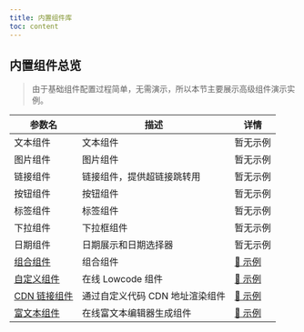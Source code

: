 ```yaml
---
title: 内置组件库
toc: content
---
```


## 内置组件总览

> 由于基础组件配置过程简单，无需演示，所以本节主要展示高级组件演示实例。

| 参数名                                                    | 描述                            | 详情                                                  |
| --------------------------------------------------------- | ------------------------------- | ----------------------------------------------------- |
| 文本组件                                                  | 文本组件                        | 暂无示例                                              |
| 图片组件                                                  | 图片组件                        | 暂无示例                                              |
| 链接组件                                                  | 链接组件，提供超链接跳转用      | 暂无示例                                              |
| 按钮组件                                                  | 按钮组件                        | 暂无示例                                              |
| 标签组件                                                  | 标签组件                        | 暂无示例                                              |
| 下拉组件                                                  | 下拉框组件                      | 暂无示例                                              |
| 日期组件                                                  | 日期展示和日期选择器            | 暂无示例                                              |
| [组合组件](/drip-table-generator/components/group)        | 组合组件                        | [🔗 示例](/drip-table-generator/components/group)     |
| [自定义组件](/drip-table-generator/components/lowcode)    | 在线 Lowcode 组件               | [🔗 示例](/drip-table-generator/components/lowcode)   |
| [CDN 链接组件](/drip-table-generator/components/cdn-link) | 通过自定义代码 CDN 地址渲染组件 | [🔗 示例](/drip-table-generator/components/cdn-link)  |
| [富文本组件](/drip-table-generator/components/rich-text)  | 在线富文本编辑器生成组件        | [🔗 示例](/drip-table-generator/components/rich-text) |
